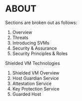 # ABOUT


Sections are broken out as follows:
1. Overview
2. Threats
3. Introducing SVMs
4. Security & Assurance
5. Security Principles & Roles

Shielded VM Technologies
1. Shielded VM Overview
2. Host Guardian Service
3. Attestation Service
4. Key Protection Service
5. Guarded Host

